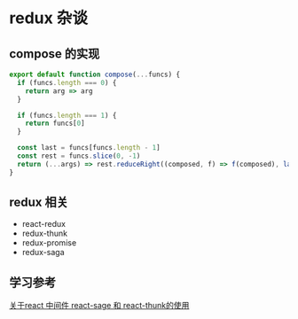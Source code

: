 # redux 杂谈

## compose 的实现

```js
export default function compose(...funcs) {
  if (funcs.length === 0) {
    return arg => arg
  }

  if (funcs.length === 1) {
    return funcs[0]
  }

  const last = funcs[funcs.length - 1]
  const rest = funcs.slice(0, -1)
  return (...args) => rest.reduceRight((composed, f) => f(composed), last(...args))
}
```
## redux 相关

- react-redux
- redux-thunk
- redux-promise
- redux-saga

## 学习参考

[关于react 中间件 react-sage 和 react-thunk的使用](https://juejin.cn/post/6844903989314584590)
